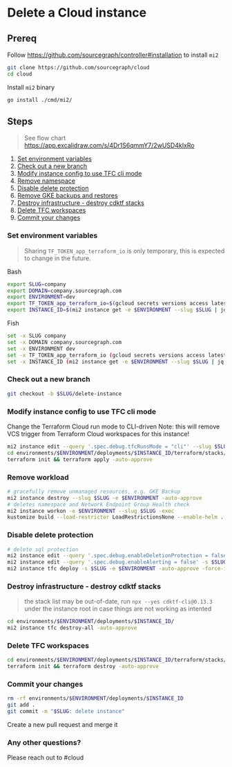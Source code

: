 # Delete a Cloud instance

## Prereq

Follow https://github.com/sourcegraph/controller#installation to install `mi2`

```sh
git clone https://github.com/sourcegraph/cloud
cd cloud
```

Install `mi2` binary

```sh
go install ./cmd/mi2/
```

## Steps

> See flow chart https://app.excalidraw.com/s/4Dr1S6qmmY7/2wUSD4kIxRo

1. [Set environment variables](#Set-environment-variables)
1. [Check out a new branch](#Check-out-a-new-branch)
1. [Modify instance config to use TFC cli mode](#modify-instance-config-to-use-tfc-cli-mode)
1. [Remove namespace](#remove-namespace)
1. [Disable delete protection](#disable-delete-protection)
1. [Remove GKE backups and restores](#removes-gke-backups-and-restores)
1. [Destroy infrastructure - destroy cdktf stacks](#destroy-infrastructure---destroy-cdktf-stacks)
1. [Delete TFC workspaces](#delete-tfc-workspaces)
1. [Commit your changes](#commit-your-changes)

### Set environment variables

> Sharing `TF_TOKEN_app_terraform_io` is only temporary, this is expected to change in the future.

Bash

```sh
export SLUG=company
export DOMAIN=company.sourcegraph.com
export ENVIRONMENT=dev
export TF_TOKEN_app_terraform_io=$(gcloud secrets versions access latest --project=sourcegraph-secrets --secret=TFC_TEAM_TOKEN)
export INSTANCE_ID=$(mi2 instance get -e $ENVIRONMENT --slug $SLUG | jq -r '.metadata.name')
```

Fish

```sh
set -x SLUG company
set -x DOMAIN company.sourcegraph.com
set -x ENVIRONMENT dev
set -x TF_TOKEN_app_terraform_io (gcloud secrets versions access latest --project=sourcegraph-secrets --secret=TFC_TEAM_TOKEN)
set -x INSTANCE_ID (mi2 instance get -e $ENVIRONMENT --slug $SLUG | jq -r '.metadata.name')
```

### Check out a new branch

```sh
git checkout -b $SLUG/delete-instance
```

### Modify instance config to use TFC cli mode

Change the Terraform Cloud run mode to CLI-driven
Note: this will remove VCS trigger from Terraform Cloud workspaces for this instance!

```sh
mi2 instance edit --query '.spec.debug.tfcRunsMode = "cli"' --slug $SLUG -e $ENVIRONMENT
cd environments/$ENVIRONMENT/deployments/$INSTANCE_ID/terraform/stacks/tfc
terraform init && terraform apply -auto-approve
```

### Remove workload

```sh
# gracefully remove unmanaged resources, e.g. GKE Backup
mi2 instance destroy --slug $SLUG -e $ENVIRONMENT -auto-approve
# deletes namespace and Network Endpoint Group Health check
mi2 instance workon -e $ENVIRONMENT --slug $SLUG -exec
kustomize build --load-restrictor LoadRestrictionsNone --enable-helm . | kubectl delete -f -
```

### Disable delete protection

```sh
# delete sql protection
mi2 instance edit --query '.spec.debug.enableDeletionProtection = false' -s $SLUG -e $ENVIRONMENT
mi2 instance edit --query '.spec.debug.enableAlerting = false' -s $SLUG -e $ENVIRONMENT
mi2 instance tfc deploy -s $SLUG -e $ENVIRONMENT -auto-approve -force-ignore-stack-dependencies -target sql -target monitoring
```

### Destroy infrastructure - destroy cdktf stacks

> the stack list may be out-of-date, run `npx --yes cdktf-cli@0.13.3` under the instance root in case things are not working as intented

```sh
cd environments/$ENVIRONMENT/deployments/$INSTANCE_ID/
mi2 instance tfc destroy-all -auto-approve
```

### Delete TFC workspaces

```sh
cd environments/$ENVIRONMENT/deployments/$INSTANCE_ID/terraform/stacks/tfc
terraform init && terraform destroy -auto-approve
```

### Commit your changes

```sh
rm -rf environments/$ENVIRONMENT/deployments/$INSTANCE_ID
git add .
git commit -m "$SLUG: delete instance"
```

Create a new pull request and merge it

### Any other questions?

Please reach out to #cloud
